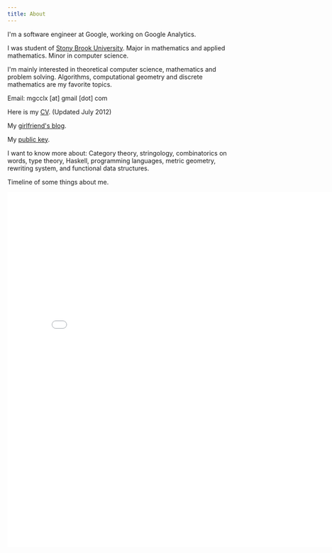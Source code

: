 ```yaml
---
title: About
---
```


I'm a software engineer at Google, working on Google Analytics.

I was student of [Stony Brook University](http://www.stonybrook.edu). Major in mathematics and applied mathematics. Minor in computer science. 

I'm mainly interested in theoretical computer science, mathematics and problem solving. Algorithms, computational geometry and discrete mathematics are my favorite topics.

Email: mgcclx [at] gmail [dot] com

Here is my [CV](/files/cv.pdf). (Updated July 2012)

My [girlfriend's blog](http://codesandmaze.tumblr.com/).

My [public key](/files/id_rsa.pub).

I want to know more about:
Category theory, stringology, combinatorics on words, type theory, Haskell, programming languages, metric geometry, rewriting system, and functional data structures. 

Timeline of some things about me.
<iframe src="/files/timeline/timeline.html" width="800px" height="800px" frameborder="0" scrolling="no" marginwidth="0px" marginheight="0px"></iframe>